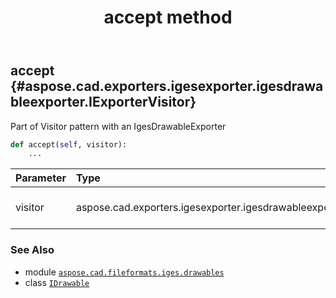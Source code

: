 ﻿---
title: accept method
second_title: Aspose.CAD for Python via .NET API References
description: 
type: docs
weight: 20
url: /aspose.cad.fileformats.iges.drawables/idrawable/accept/
is_root: false
---

## accept {#aspose.cad.exporters.igesexporter.igesdrawableexporter.IExporterVisitor}

Part of Visitor pattern with an IgesDrawableExporter



```python
def accept(self, visitor):
    ...
```


| Parameter | Type | Description |
| :- | :- | :- |
| visitor | aspose.cad.exporters.igesexporter.igesdrawableexporter.IExporterVisitor | An IgesDrawableExporter to render geometry |



### See Also
* module [`aspose.cad.fileformats.iges.drawables`](../../)
* class [`IDrawable`](/cad/python-net/aspose.cad.fileformats.iges.drawables/idrawable)
